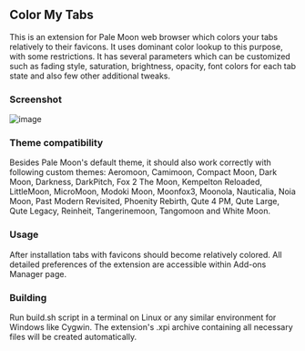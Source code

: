 ## Color My Tabs
This is an extension for Pale Moon web browser which colors your tabs relatively to their favicons. It uses dominant color lookup to this purpose, with some restrictions. It has several parameters which can be customized such as fading style, saturation, brightness, opacity, font colors for each tab state and also few other additional tweaks.

### Screenshot
![image](http://i.imgur.com/NbRRftP.png)

### Theme compatibility
Besides Pale Moon's default theme, it should also work correctly with following custom themes: Aeromoon, Camimoon, Compact Moon, Dark Moon, Darkness, DarkPitch, Fox 2 The Moon, Kempelton Reloaded, LittleMoon, MicroMoon, Modoki Moon, Moonfox3, Moonola, Nauticalia, Noia Moon, Past Modern Revisited, Phoenity Rebirth, Qute 4 PM, Qute Large, Qute Legacy, Reinheit, Tangerinemoon, Tangomoon and White Moon.

### Usage
After installation tabs with favicons should become relatively colored. All detailed preferences of the extension are accessible within Add-ons Manager page.

### Building
Run build.sh script in a terminal on Linux or any similar environment for Windows like Cygwin. The extension's .xpi archive containing all necessary files will be created automatically.